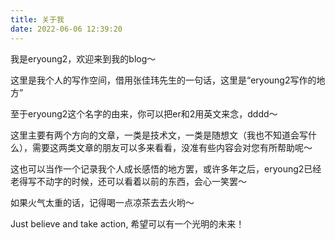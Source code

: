 ```yaml
---
title: 关于我
date: 2022-06-06 12:39:20
---
```


我是eryoung2，欢迎来到我的blog～

这里是我个人的写作空间，借用张佳玮先生的一句话，这里是“eryoung2写作的地方”

至于eryoung2这个名字的由来，你可以把er和2用英文来念，dddd～

这里主要有两个方向的文章，一类是技术文，一类是随想文（我也不知道会写什么），需要这两类文章的朋友可以多来看看，没准有些内容会对您有所帮助呢～

这也可以当作一个记录我个人成长感悟的地方罢，或许多年之后，eryoung2已经老得写不动字的时候，还可以看着以前的东西，会心一笑罢～

如果火气太重的话，记得喝一点凉茶去去火哟～

Just believe and take action, 希望可以有一个光明的未来！



